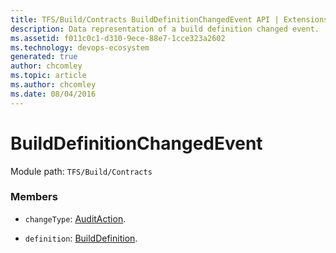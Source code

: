 ```yaml
---
title: TFS/Build/Contracts BuildDefinitionChangedEvent API | Extensions for Azure DevOps Services
description: Data representation of a build definition changed event.
ms.assetid: f011c0c1-d310-9ece-88e7-1cce323a2602
ms.technology: devops-ecosystem
generated: true
author: chcomley
ms.topic: article
ms.author: chcomley
ms.date: 08/04/2016
---
```


# BuildDefinitionChangedEvent

Module path: `TFS/Build/Contracts`

### Members

- `changeType`: [AuditAction](./AuditAction.md).

- `definition`: [BuildDefinition](./BuildDefinition.md).

